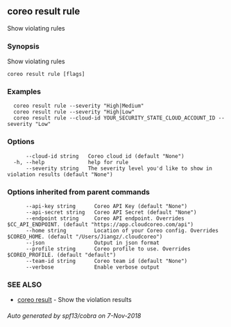 ## coreo result rule

Show violating rules

### Synopsis

Show violating rules

```
coreo result rule [flags]
```

### Examples

```
  coreo result rule --severity "High|Medium"
  coreo result rule --severity "High|Low"
  coreo result rule --cloud-id YOUR_SECURITY_STATE_CLOUD_ACCOUNT_ID --severity "Low"
```

### Options

```
      --cloud-id string   Coreo cloud id (default "None")
  -h, --help              help for rule
      --severity string   The severity level you'd like to show in violation results (default "None")
```

### Options inherited from parent commands

```
      --api-key string      Coreo API Key (default "None")
      --api-secret string   Coreo API Secret (default "None")
      --endpoint string     Coreo API endpoint. Overrides $CC_API_ENDPOINT. (default "https://app.cloudcoreo.com/api")
      --home string         Location of your Coreo config. Overrides $COREO_HOME. (default "/Users/Jiangz/.cloudcoreo")
      --json                Output in json format
      --profile string      Coreo profile to use. Overrides $COREO_PROFILE. (default "default")
      --team-id string      Coreo team id (default "None")
      --verbose             Enable verbose output
```

### SEE ALSO

* [coreo result](coreo_result.md)	 - Show the violation results

###### Auto generated by spf13/cobra on 7-Nov-2018
